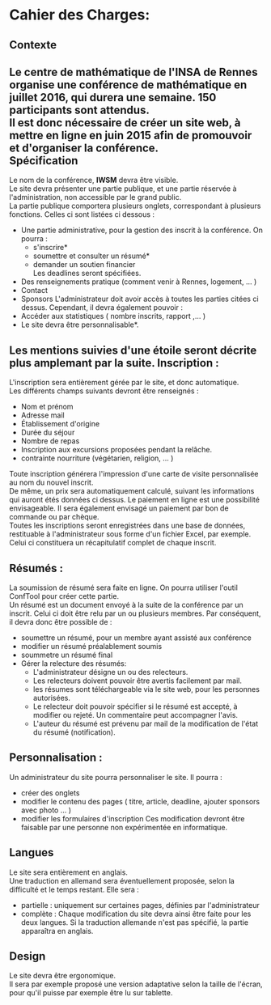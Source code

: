 Cahier des Charges: 
=============
Contexte
----------
Le centre de mathématique de l'INSA de Rennes organise une conférence de mathématique en juillet 2016, qui durera une semaine. 
150 participants sont attendus.    
Il est donc nécessaire de créer un site web, à mettre en ligne en juin 2015 afin de promouvoir et d'organiser la conférence.    
Spécification
-------------
Le nom de la conférence, **IWSM** devra être visible.    
Le site devra présenter une partie publique, et une partie réservée à l'administration, non accessible par le grand public.    
La partie publique comportera plusieurs onglets, correspondant à plusieurs fonctions. Celles ci sont listées ci dessous :    
*  Une partie administrative, pour la gestion des inscrit à la conférence. On pourra :
    * s'inscrire* 
    * soumettre et consulter un résumé*
    * demander un soutien financier  
	Les deadlines seront spécifiées. 
* Des renseignements pratique (comment venir à Rennes, logement, ... ) 
* Contact   
* Sponsors
L'administrateur doit avoir accès à toutes les parties citées ci dessus. Cependant, il devra également pouvoir : 
*  Accéder aux statistiques ( nombre inscrits, rapport ,... )
*  Le site devra être personnalisable*.     
     
Les mentions suivies d'une étoile seront décrite plus amplemant par la suite. 
Inscription :
-------------

L'inscription sera entièrement gérée par le site, et donc automatique.    
Les différents champs suivants devront être renseignés : 
* Nom et prénom
* Adresse mail
* Établissement d'origine
* Durée du séjour
* Nombre de repas
* Inscription aux excursions proposées pendant la relâche. 
* contrainte nourriture (végétarien, religion, ... )   

Toute inscription générera l'impression d'une carte de visite personnalisée au nom du nouvel inscrit.   
De même, un prix sera automatiquement calculé, suivant les informations qui auront étés données ci dessus. Le paiement en ligne est une possibilité envisageable. Il sera également envisagé un paiement par bon de commande ou par chèque.    
Toutes les inscriptions seront enregistrées dans une base de données, restituable à l'administrateur sous forme d'un fichier Excel, par exemple. Celui ci constituera un récapitulatif complet de chaque inscrit.       

Résumés :    
------
La soumission de résumé sera faite en ligne. On pourra utiliser l'outil ConfTool pour créer cette partie.    
Un résumé est un document envoyé à la suite de la conférence par un inscrit. Celui ci doit être relu par un ou plusieurs membres. Par conséquent, il devra donc être possible de :
* soumettre un résumé, pour un membre ayant assisté aux conférence
* modifier un résumé préalablement soumis
* soummetre un résumé final
* Gérer la relecture des résumés: 
    * L'administrateur désigne un ou des relecteurs.
    * Les relecteurs doivent pouvoir être avertis facilement par mail.
    * les résumes sont téléchargeable via le site web, pour les personnes autorisées.
    * Le relecteur doit pouvoir spécifier si le résumé est accepté, à modifier ou rejeté. Un commentaire peut accompagner l'avis. 
    * L'auteur du résumé est prévenu par mail de la modification de l'état du résumé (notification). 

Personnalisation : 
------- 
Un administrateur du site pourra personnaliser le site. Il pourra : 
* créer des onglets
* modifier le contenu des pages ( titre, article, deadline, ajouter sponsors avec photo ... )
* modifier les formulaires d'inscription 
Ces modification devront être faisable par une personne non expérimentée en informatique.    


Langues
----------
Le site sera entièrement en anglais.    
Une traduction en allemand sera éventuellement proposée, selon la difficulté et le temps restant. Elle sera : 
* partielle  : uniquement sur certaines pages, définies par l'administrateur
* complète : Chaque modification du site devra ainsi être faite pour les deux langues. Si la traduction allemande n'est pas spécifié, la partie apparaîtra en anglais.

Design
--------
Le site devra être ergonomique.   
Il sera par exemple proposé une version adaptative selon la taille de l'écran, pour qu'il puisse par exemple être lu sur tablette. 
